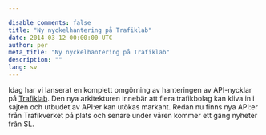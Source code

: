 ```yaml
---

disable_comments: false
title: "Ny nyckelhantering på Trafiklab"
date: 2014-03-12 00:00:00 UTC
author: per
meta_title: "Ny nyckelhantering på Trafiklab"
description: ""
lang: sv
---
```


<p>Idag har vi lanserat en komplett omgörning av hanteringen av API-nycklar på <a href="http://www.trafiklab.se">Trafiklab</a>. Den nya arkitekturen innebär att flera trafikbolag kan kliva in i sajten och utbudet av API:er kan utökas markant. Redan nu finns nya API:er från Trafikverket på plats och senare under våren kommer ett gäng nyheter från SL.</p>
